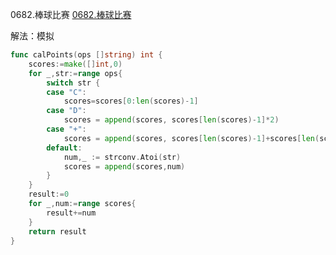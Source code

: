 0682.棒球比赛
[0682.棒球比赛](https://leetcode-cn.com/problems/baseball-game/)

解法：模拟

```go
func calPoints(ops []string) int {
	scores:=make([]int,0)
	for _,str:=range ops{
		switch str {
		case "C":
			scores=scores[0:len(scores)-1]
		case "D":
			scores = append(scores, scores[len(scores)-1]*2)
		case "+":
			scores = append(scores, scores[len(scores)-1]+scores[len(scores)-2])
		default:
			num,_ := strconv.Atoi(str)
			scores = append(scores,num)
		}
	}
	result:=0
	for _,num:=range scores{
		result+=num
	}
	return result
}
```
